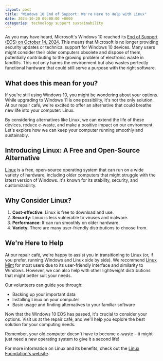 ```yaml
---
layout: post
title: "Windows 10 End of Support: We're Here to Help with Linux"
date: 2024-10-20 09:00:00 +0000
categories: technology support sustainability
---
```


As you may have heard, Microsoft's Windows 10 reached its [End of Support (EOS) on October 14, 2024](https://www.microsoft.com/en-gb/windows/end-of-support). This means that Microsoft is no longer providing security updates or technical support for Windows 10 devices. Many users might consider their older computers obsolete and dispose of them, potentially contributing to the growing problem of electronic waste in landfills. This not only harms the environment but also wastes perfectly functional hardware that could still serve a purpose with the right software.

## What does this mean for you?

If you're still using Windows 10, you might be wondering about your options. While upgrading to Windows 11 is one possibility, it's not the only solution. At our repair café, we're excited to offer an alternative that could breathe new life into your computer: Linux.

By considering alternatives like Linux, we can extend the life of these devices, reduce e-waste, and make a positive impact on our environment. Let's explore how we can keep your computer running smoothly and sustainably.

## Introducing Linux: A Free and Open-Source Alternative

[Linux](https://www.linux.org/) is a free, open-source operating system that can run on a wide variety of hardware, including older computers that might struggle with the latest version of Windows. It's known for its stability, security, and customizability.

## Why Consider Linux?

1. **Cost-effective**: Linux is free to download and use.
2. **Security**: Linux is less vulnerable to viruses and malware.
3. **Performance**: It can run smoothly on older hardware.
4. **Variety**: There are many user-friendly distributions to choose from.

## We're Here to Help

At our repair café, we're happy to assist you in transitioning to Linux (or, if you prefer, running Windows and Linux side by side). We recommend [Linux Mint](https://linuxmint.com/) for most users due to its user-friendly interface and similarity to Windows. However, we can also help with other lightweight distributions that might better suit your needs.

Our volunteers can guide you through:
- Backing up your important data
- Installing Linux on your computer
- Basic usage and finding alternatives to your familiar software

Now that the Windows 10 EOS has passed, it's crucial to consider your options. Visit us at the repair café, and we'll help you explore the best solution for your computing needs.

Remember, your old computer doesn't have to become e-waste – it might just need a new operating system to give it a second life!

For more information on Linux and its benefits, check out the [Linux Foundation's website](https://www.linuxfoundation.org/).


